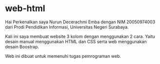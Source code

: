 # web-html
Hai Perkenalkan saya Nurun Decerachmi Emba dengan NIM 20050974003 dari Prodi Pendidikan Informasi, Universitas Negeri Surabaya. 

Kali ini saya membuat website 3 kolom dengan menggunakan 2 cara. Yaitu desain manual menggunakan HTML dan CSS serta web menggunakan desain Boostrap. 

Web ini dibuat untuk memenuhi tugas pemrograman web.
